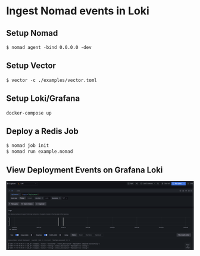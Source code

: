 # Ingest Nomad events in Loki

## Setup Nomad

```
$ nomad agent -bind 0.0.0.0 -dev
```

## Setup Vector

```
$ vector -c ./examples/vector.toml
```

## Setup Loki/Grafana

```
docker-compose up
```

## Deploy a Redis Job

```
$ nomad job init
$ nomad run example.nomad
```

## View Deployment Events on Grafana Loki

![](../docs/loki.png)
